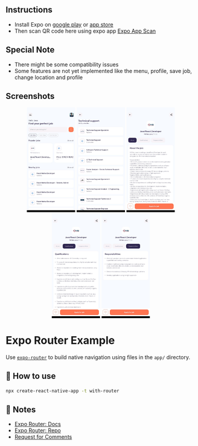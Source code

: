 ## Instructions

- Install Expo on [google play](https://play.google.com/store/apps/details?id=host.exp.exponent&pli=1) or [app store](https://apps.apple.com/us/app/expo-go/id982107779)
- Then scan QR code here using expo app [Expo App Scan](https://expo.dev/@h34dcrush3r/jobs?serviceType=classic&distribution=e)

## Special Note

- There might be some compatibility issues
- Some features are not yet implemented like the menu, profile, save job, change location and profile

## Screenshots

<p align="center">
<img src="https://github.com/drawsiege/jobSearchApp/blob/main/ss/ss1.png" width="128"/>   <img src="https://github.com/drawsiege/jobSearchApp/blob/main/ss/ss2.png" width="128"/>   <img src="https://github.com/drawsiege/jobSearchApp/blob/main/ss/ss3.png" width="128"/>   <img src="https://github.com/drawsiege/jobSearchApp/blob/main/ss/ss4.png" width="128"/>   <img src="https://github.com/drawsiege/jobSearchApp/blob/main/ss/ss5.png" width="128"/>
 </p>

# Expo Router Example

Use [`expo-router`](https://expo.github.io/router) to build native navigation using files in the `app/` directory.

## 🚀 How to use

```sh
npx create-react-native-app -t with-router
```

## 📝 Notes

- [Expo Router: Docs](https://expo.github.io/router)
- [Expo Router: Repo](https://github.com/expo/router)
- [Request for Comments](https://github.com/expo/router/discussions/1)
